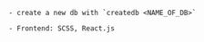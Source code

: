 <!-- For Notes within the build: -->
    - create a new db with `createdb <NAME_OF_DB>`

<!-- Stack: -->
    - Frontend: SCSS, React.js


